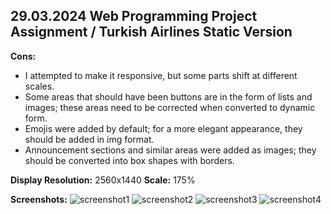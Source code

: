 ## 29.03.2024 Web Programming Project Assignment / Turkish Airlines Static Version

**Cons:**
- I attempted to make it responsive, but some parts shift at different scales.
- Some areas that should have been buttons are in the form of lists and images; these areas need to be corrected when converted to dynamic form.
- Emojis were added by default; for a more elegant appearance, they should be added in img format.
- Announcement sections and similar areas were added as images; they should be converted into box shapes with borders.


**Display Resolution:** 2560x1440
**Scale:** 175%


**Screenshots:**
![screenshot1](https://github.com/slmairem/SE-3355-Web-Programming-Homework/assets/129744557/9113fae0-d87a-491b-84a1-55b9e9860125)
![screenshot2](https://github.com/slmairem/SE-3355-Web-Programming-Homework/assets/129744557/f800379b-a470-4e8f-87d4-7667efc6573a)
![screenshot3](https://github.com/slmairem/SE-3355-Web-Programming-Homework/assets/129744557/3bf3ac93-26da-4a25-bab0-f3a612cc5a05)
![screenshot4](https://github.com/slmairem/SE-3355-Web-Programming-Homework/assets/129744557/59877d68-995e-43c0-9658-e5447985cfee)
